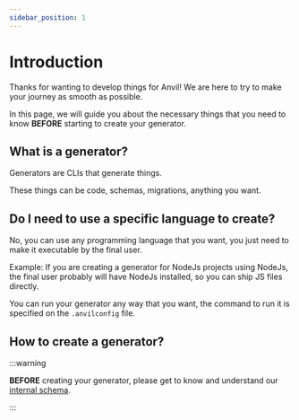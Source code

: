 ```yaml
---
sidebar_position: 1
---
```


# Introduction

Thanks for wanting to develop things for Anvil! We are here to try to make your journey as smooth as possible.

In this page, we will guide you about the necessary things that you need to know **BEFORE** starting to create your generator.

## What is a generator?

Generators are CLIs that generate things.

These things can be code, schemas, migrations, anything you want.

## Do I need to use a specific language to create?

No, you can use any programming language that you want, you just need to make it executable by the final user.

Example: If you are creating a generator for NodeJs projects using NodeJs, the final user probably will have NodeJs installed, so you can ship JS files directly.

You can run your generator any way that you want, the command to run it is specified on the `.anvilconfig` file.

## How to create a generator?

:::warning

**BEFORE** creating your generator, please get to know and understand our [internal schema](./internal-schema).

:::
